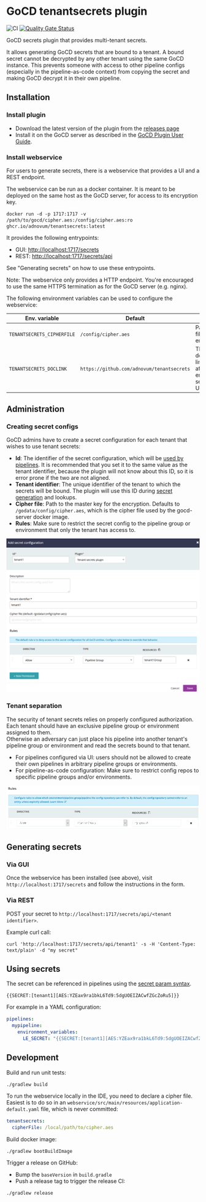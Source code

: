 # GoCD tenantsecrets plugin

![CI](https://github.com/adnovum/tenantsecrets/workflows/CI/badge.svg)
[![Quality Gate Status](https://sonarcloud.io/api/project_badges/measure?project=adnovum_tenantsecrets&metric=alert_status)](https://sonarcloud.io/dashboard?id=adnovum_tenantsecrets)

GoCD secrets plugin that provides multi-tenant secrets.

It allows generating GoCD secrets that are bound to a tenant. A bound secret
cannot be decrypted by any other tenant using the same GoCD instance.
This prevents someone with access to other pipeline configs (especially in the pipeline-as-code context) from copying the
secret and making GoCD decrypt it in their own pipeline.

## Installation

### Install plugin

* Download the latest version of the plugin from the [releases page](https://github.com/adnovum/tenantsecrets/releases)
* Install it on the GoCD server as described in the [GoCD Plugin User Guide](https://docs.gocd.org/current/extension_points/plugin_user_guide.html).

### Install webservice

For users to generate secrets, there is a webservice that provides a UI and a REST endpoint.

The webservice can be run as a docker container. It is meant to be deployed on the same host as the GoCD server, for access to
its encryption key.

```shell
docker run -d -p 1717:1717 -v /path/to/gocd/cipher.aes:/config/cipher.aes:ro ghcr.io/adnovum/tenantsecrets:latest
```

It provides the following entrypoints:

* GUI: <http://localhost:1717/secrets>
* REST: <http://localhost:1717/secrets/api>

See "Generating secrets" on how to use these entrypoints.

Note: The webservice only provides a HTTP endpoint. You're encouraged to use the same HTTPS termination as for the GoCD server (e.g. nginx).

The following environment variables can be used to configure the webservice:

| Env. variable | Default | Description |
| ------------- | ------- | ----------- |
| `TENANTSECRETS_CIPHERFILE` | `/config/cipher.aes` | Path to cipher file for secret encryption. |
| `TENANTSECRETS_DOCLINK` | `https://github.com/adnovum/tenantsecrets` | The documentation link shown after encrypting a secret in the UI. |

## Administration

### Creating secret configs

GoCD admins have to create a secret configuration for each tenant that
wishes to use tenant secrets:

* **Id**: The identifier of the secret configuration, which will be [used by pipelines](#using-secrets). It is 
  recommended that you set it to the same value as the tenant identifier, because the plugin will not know about 
  this ID, so it is error prone if the two are not aligned.
* **Tenant identifier**: The unique identifier of the tenant to which the secrets will be bound. The plugin will use
  this ID during [secret generation](#generating-secrets) and lookups.
* **Cipher file**: Path to the master key for the encryption. Defaults to `/godata/config/cipher.aes`, which is the cipher file used
by the gocd-server docker image.
* **Rules**: Make sure to restrict the secret config to the pipeline group or environment that only the tenant has access to.

![secret configuration](docs/secret_configuration.png)

### Tenant separation

The security of tenant secrets relies on properly configured authorization. Each tenant should have an
exclusive pipeline group or environment assigned to them.   
Otherwise an adversary can just place his pipeline into another tenant's pipeline group or environment and read the secrets bound
to that tenant.

* For pipelines configured via UI: users should not be allowed to create their own pipelines in arbitrary pipeline groups or environments.
* For pipeline-as-code configuration: Make sure to restrict config repos to specific pipeline groups and/or environments.

![config repo configuration](docs/restrict_config_repo.png)

## Generating secrets

### Via GUI

Once the webservice has been installed (see above), visit `http://localhost:1717/secrets` and
follow the instructions in the form.

### Via REST

POST your secret to `http://localhost:1717/secrets/api/<tenant identifier>`.

Example curl call:

```shell
curl 'http://localhost:1717/secrets/api/tenant1' -s -H 'Content-Type: text/plain' -d "my secret"
```

## Using secrets

The secret can be referenced in pipelines using the [secret param syntax](https://docs.gocd.org/current/configuration/secrets_management.html#step-4---define-secret-params).

```text
{{SECRET:[tenant1][AES:YZEax9ra1bkL6Td9:5dgUOEIZACwfZGcZoRu5]}}
```

For example in a YAML configuration:

```yaml
pipelines:
  mypipeline:
    environment_variables:
      LE_SECRET: "{{SECRET:[tenant1][AES:YZEax9ra1bkL6Td9:5dgUOEIZACwfZGcZoRu5]}}"
```

## Development

Build and run unit tests:

```shell
./gradlew build
```

To run the webservice locally in the IDE, you need to declare a cipher file. Easiest is to do so
in an `webservice/src/main/resources/application-default.yaml` file, which is never committed:

```yaml
tenantsecrets:
  cipherFile: /local/path/to/cipher.aes
```

Build docker image:

```shell
./gradlew bootBuildImage
```

Trigger a release on GitHub:

* Bump the `baseVersion` in `build.gradle`
* Push a release tag to trigger the release CI:

```shell
./gradlew release
```
